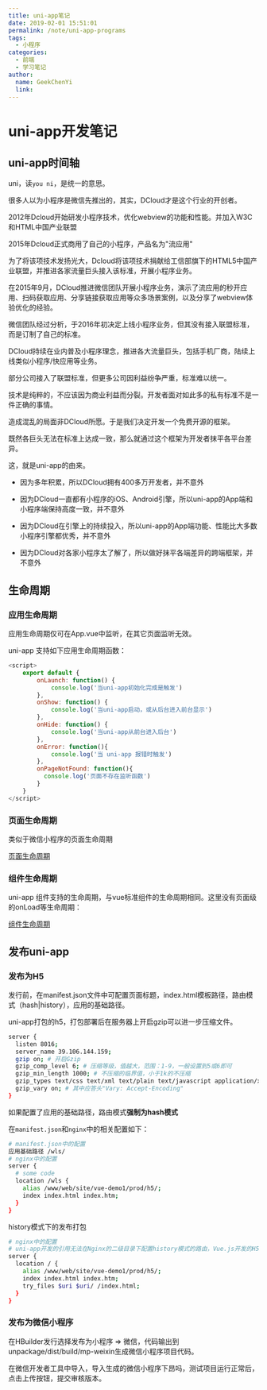 ```yaml
---
title: uni-app笔记
date: 2019-02-01 15:51:01
permalink: /note/uni-app-programs
tags: 
  - 小程序
categories: 
  - 前端
  - 学习笔记
author: 
  name: GeekChenYi
  link:
---
```


# uni-app开发笔记

## uni-app时间轴

uni，读`you ni`，是统一的意思。

很多人以为小程序是微信先推出的，其实，DCloud才是这个行业的开创者。

2012年Dcloud开始研发小程序技术，优化webview的功能和性能。并加入W3C和HTML中国产业联盟

2015年Dcloud正式商用了自己的小程序，产品名为"流应用"

为了将该项技术发扬光大，Dcloud将该项技术捐献给工信部旗下的HTML5中国产业联盟，并推进各家流量巨头接入该标准，开展小程序业务。

在2015年9月，DCloud推进微信团队开展小程序业务，演示了流应用的秒开应用、扫码获取应用、分享链接获取应用等众多场景案例，以及分享了webview体验优化的经验。

微信团队经过分析，于2016年初决定上线小程序业务，但其没有接入联盟标准，而是订制了自己的标准。

DCloud持续在业内普及小程序理念，推进各大流量巨头，包括手机厂商，陆续上线类似小程序/快应用等业务。

部分公司接入了联盟标准，但更多公司因利益纷争严重，标准难以统一。

技术是纯粹的，不应该因为商业利益而分裂。开发者面对如此多的私有标准不是一件正确的事情。

造成混乱的局面非DCloud所愿。于是我们决定开发一个免费开源的框架。

既然各巨头无法在标准上达成一致，那么就通过这个框架为开发者抹平各平台差异。

这，就是uni-app的由来。

* 因为多年积累，所以DCloud拥有400多万开发者，并不意外

* 因为DCloud一直都有小程序的iOS、Android引擎，所以uni-app的App端和小程序端保持高度一致，并不意外
* 因为DCloud在引擎上的持续投入，所以uni-app的App端功能、性能比大多数小程序引擎都优秀，并不意外
* 因为DCloud对各家小程序太了解了，所以做好抹平各端差异的跨端框架，并不意外

## 生命周期

### 应用生命周期

应用生命周期仅可在App.vue中监听，在其它页面监听无效。

uni-app 支持如下应用生命周期函数：

```js
<script>
    export default {
        onLaunch: function() {
            console.log('当uni-app初始化完成是触发')
        },
        onShow: function() {
            console.log('当uni-app启动，或从后台进入前台显示')
        },
        onHide: function() {
            console.log('当uni-app从前台进入后台')
        },
        onError: function(){
            console.log('当 uni-app 报错时触发')
        },
        onPageNotFound: function(){
          console.log('页面不存在监听函数')
        }
    }
</script>
```
### 页面生命周期

类似于微信小程序的页面生命周期

[页面生命周期](https://uniapp.dcloud.io/collocation/frame/lifecycle?id=%e5%ba%94%e7%94%a8%e7%94%9f%e5%91%bd%e5%91%a8%e6%9c%9f)
### 组件生命周期

uni-app 组件支持的生命周期，与vue标准组件的生命周期相同。这里没有页面级的onLoad等生命周期：

[组件生命周期](https://uniapp.dcloud.io/collocation/frame/lifecycle?id=%e5%ba%94%e7%94%a8%e7%94%9f%e5%91%bd%e5%91%a8%e6%9c%9f)


## 发布uni-app

### 发布为H5

发行前，在manifest.json文件中可配置页面标题，index.html模板路径，路由模式（hash|history），应用的基础路径。

uni-app打包的h5，打包部署后在服务器上开启gzip可以进一步压缩文件。

```bash
server {
  listen 8016;
  server_name 39.106.144.159;
  gzip on; # 开启Gzip
  gzip_comp_level 6; # 压缩等级，值越大，范围：1-9，一般设置到5或6即可
  gzip_min_length 1000; # 不压缩的临界值，小于1k的不压缩
  gzip_types text/css text/xml text/plain text/javascript application/x-javascript  application/xml  application/javascript application/json # 对特定的MIME类型生效，其中'text/html'被系统强制启用
  gzip_vary on; # 其中应答头"Vary: Accept-Encoding"
}
```
如果配置了应用的基础路径，路由模式**强制为hash模式**

在`manifest.json`和`nginx`中的相关配置如下：

```bash
# manifest.json中的配置
应用基础路径 /wls/
# nginx中的配置
server {
  # some code
  location /wls {
    alias /www/web/site/vue-demo1/prod/h5/;
    index index.html index.htm;
  }
}
```

history模式下的发布打包

```bash
# nginx中的配置
# uni-app开发的引用无法在Nginx的二级目录下配置history模式的路由，Vue.js开发的H5是可以配置的
server {
  location / {
    alias /www/web/site/vue-demo1/prod/h5/;
    index index.html index.htm;
    try_files $uri $uri/ /index.html;
  }
}
```

### 发布为微信小程序

在HBuilder发行选择发布为小程序 => 微信，代码输出到unpackage/dist/build/mp-weixin生成微信小程序项目代码。

在微信开发者工具中导入，导入生成的微信小程序下昂吗，测试项目运行正常后，点击上传按钮，提交审核版本。

